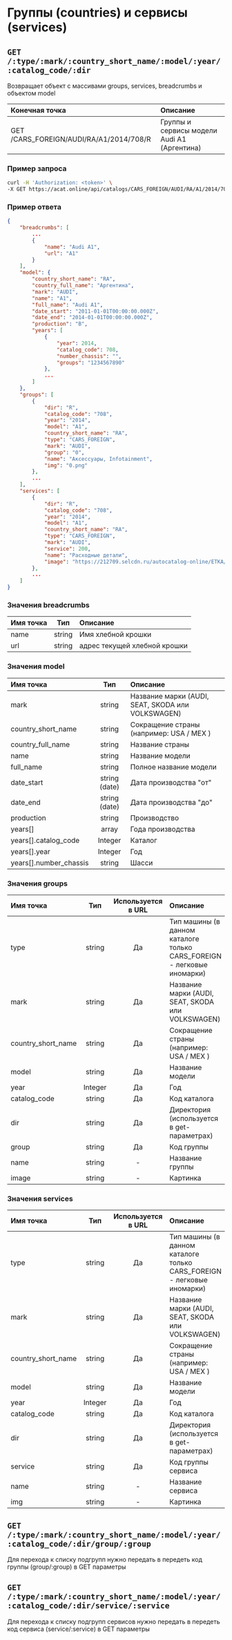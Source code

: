 # Группы (countries) и сервисы (services)

## `GET /:type/:mark/:country_short_name/:model/:year/:catalog_code/:dir`

Возвращает объект с массивами groups, services, breadcrumbs и объектом model

| Конечная точка | Описание |
| :---- | :--------------- |
| GET /CARS_FOREIGN/AUDI/RA/A1/2014/708/R | Группы и сервисы модели Audi A1 (Аргентина) |

### Пример запроса

```bash
curl -H 'Authorization: <token>' \
-X GET https://acat.online/api/catalogs/CARS_FOREIGN/AUDI/RA/A1/2014/708/R
```

### Пример ответа

```json
{
    "breadcrumbs": [
        ...
        {
            "name": "Audi A1",
            "url": "A1"
        }
    ],
    "model": {
        "country_short_name": "RA",
        "country_full_name": "Аргентина",
        "mark": "AUDI",
        "name": "A1",
        "full_name": "Audi A1",
        "date_start": "2011-01-01T00:00:00.000Z",
        "date_end": "2014-01-01T00:00:00.000Z",
        "production": "B",
        "years": [
            {
                "year": 2014,
                "catalog_code": 708,
                "number_chassis": "",
                "groups": "1234567890"
            },
            ...
        ]
    },
    "groups": [
        {
            "dir": "R",
            "catalog_code": "708",
            "year": "2014",
            "model": "A1",
            "country_short_name": "RA",
            "type": "CARS_FOREIGN",
            "mark": "AUDI",
            "group": "0",
            "name": "Аксессуары, Infotainment",
            "img": "0.png"
        },
        ...
    ],
    "services": [
        {
            "dir": "R",
            "catalog_code": "708",
            "year": "2014",
            "model": "A1",
            "country_short_name": "RA",
            "type": "CARS_FOREIGN",
            "mark": "AUDI",
            "service": 200,
            "name": "Расходные детали",
            "image": "https://212709.selcdn.ru/autocatalog-online/ETKA/groups/0.png"
        },
        ...
    ]
}
```

### Значения breadcrumbs

| Имя точка | Тип | Описание |
| :---- | :------: | :--------------- |
| name | string | Имя хлебной крошки |
| url | string | адрес текущей хлебной крошки |

### Значения model

| Имя точка | Тип | Описание |
| :---- | :------: | :--------------- |
| mark | string | Название марки (AUDI, SEAT, SKODA или VOLKSWAGEN) |
| country_short_name | string | Сокращение страны (например: USA / MEX ) |
| country_full_name | string | Название страны |
| name | string | Название модели |
| full_name | string | Полное название модели |
| date_start | string (date) | Дата производства "от" |
| date_end | string (date) | Дата производства "до" |
| production | string | Производство |
| years[] | array | Года производства |
| years[].catalog_code | Integer | Каталог |
| years[].year | Integer | Год |
| years[].number_chassis | string | Шасси |

### Значения groups

| Имя точка | Тип | Используется в URL | Описание |
| :---- | :------: | :------: | :--------------- |
| type | string | Да | Тип машины (в данном каталоге только CARS_FOREIGN - легковые иномарки) |
| mark | string | Да | Название марки (AUDI, SEAT, SKODA или VOLKSWAGEN) |
| country_short_name | string | Да | Сокращение страны (например: USA / MEX ) |
| model | string | Да | Название модели |
| year | Integer | Да | Год |
| catalog_code | string | Да | Код каталога |
| dir | string | Да | Директория (используется в get-параметрах) |
| group | string | Да | Код группы |
| name | string | - | Название группы |
| image | string | - | Картинка |

### Значения services

| Имя точка | Тип | Используется в URL | Описание |
| :---- | :------: | :------: | :--------------- |
| type | string | Да | Тип машины (в данном каталоге только CARS_FOREIGN - легковые иномарки) |
| mark | string | Да | Название марки (AUDI, SEAT, SKODA или VOLKSWAGEN) |
| country_short_name | string | Да | Сокращение страны (например: USA / MEX ) |
| model | string | Да | Название модели |
| year | Integer | Да | Год |
| catalog_code | string | Да | Код каталога |
| dir | string | Да | Директория (используется в get-параметрах) |
| service | string | Да | Код группы сервиса |
| name | string | - | Название сервиса |
| img | string | - | Картинка |

## `GET /:type/:mark/:country_short_name/:model/:year/:catalog_code/:dir/group/:group`

Для перехода к списку подгрупп нужно передать в передеть код группы (group/:group) в GET параметры

## `GET /:type/:mark/:country_short_name/:model/:year/:catalog_code/:dir/service/:service`

Для перехода к списку подгрупп сервисов нужно передать в передеть код сервиса (service/:service) в GET параметры





